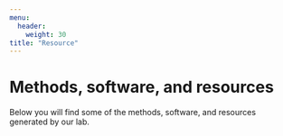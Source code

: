```yaml
---
menu:
  header:
    weight: 30
title: "Resource"
---
```


# Methods, software, and resources

Below you will find some of the methods, software, and resources generated by our lab.
